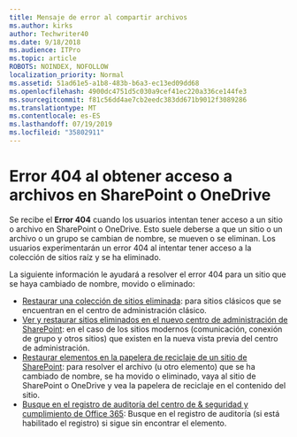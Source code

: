 ```yaml
---
title: Mensaje de error al compartir archivos
ms.author: kirks
author: Techwriter40
ms.date: 9/18/2018
ms.audience: ITPro
ms.topic: article
ROBOTS: NOINDEX, NOFOLLOW
localization_priority: Normal
ms.assetid: 51ad61e5-a1b8-483b-b6a3-ec13ed09dd68
ms.openlocfilehash: 4900dc4751d5c030a9cef41ec220a336ce144fe3
ms.sourcegitcommit: f81c56dd4ae7cb2eedc383dd671b9012f3089286
ms.translationtype: MT
ms.contentlocale: es-ES
ms.lasthandoff: 07/19/2019
ms.locfileid: "35802911"
---
```

# <a name="error-404-when-accessing-files-in-sharepoint-or-onedrive"></a>Error 404 al obtener acceso a archivos en SharePoint o OneDrive

Se recibe el **Error 404** cuando los usuarios intentan tener acceso a un sitio o archivo en SharePoint o OneDrive. Esto suele deberse a que un sitio o un archivo o un grupo se cambian de nombre, se mueven o se eliminan.
Los usuarios experimentarán un error 404 al intentar tener acceso a la colección de sitios raíz y se ha eliminado.

La siguiente información le ayudará a resolver el error 404 para un sitio que se haya cambiado de nombre, movido o eliminado:

- [Restaurar una colección de sitios eliminada](https://docs.microsoft.com/sharepoint/restore-deleted-site-collection): para sitios clásicos que se encuentran en el centro de administración clásico.
- [Ver y restaurar sitios eliminados en el nuevo centro de administración de SharePoint](https://docs.microsoft.com/sharepoint/view-and-restore-deleted-sites-in-new-admin-center): en el caso de los sitios modernos (comunicación, conexión de grupo y otros sitios) que existen en la nueva vista previa del centro de administración.
- [Restaurar elementos en la papelera de reciclaje de un sitio de SharePoint](https://support.office.com/article/Restore-items-in-the-Recycle-Bin-of-a-SharePoint-site-6df466b6-55f2-4898-8d6e-c0dff851a0be): para resolver el archivo (u otro elemento) que se ha cambiado de nombre, se ha movido o eliminado, vaya al sitio de SharePoint o OneDrive y vea la papelera de reciclaje en el contenido del sitio.
- [Busque en el registro de auditoría del centro de &amp; seguridad y cumplimiento de Office 365](https://support.office.com/client/search-the-audit-log-in-the-office-365-security-compliance-center-0d4d0f35-390b-4518-800e-0c7ec95e946c): Busque en el registro de auditoría (si está habilitado el registro) si sigue sin encontrar el elemento.




    

